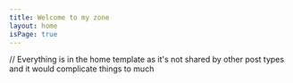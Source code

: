 ```yaml
---
title: Welcome to my zone
layout: home
isPage: true
---
```


// Everything is in the home template as it's not shared by other post types and it would complicate things to much